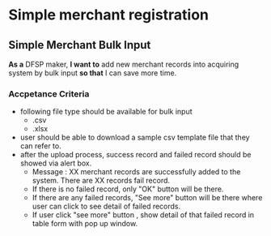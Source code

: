 # Simple merchant registration 
## Simple Merchant Bulk Input
**As a** DFSP maker, **I want to** add new merchant records into acquiring system by bulk input **so that** I can save more time. 

### Accpetance Criteria
* following file type should be available for bulk input
    * .csv
    * .xlsx
* user should be able to download a sample csv template file that they can refer to. 
* after the upload process, success record and failed record should be showed via alert box. 
    * Message : XX merchant records are successfully added to the system. There are XX records fail record. 
    * If there is no failed record, only "OK" button will be there. 
    * If there are any failed records, "See more" button will be there where user can click to see detail of failed records. 
    * If user click "see more" button , show detail of that failed record in table form with pop up window.